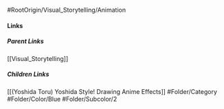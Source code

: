 #RootOrigin/Visual_Storytelling/Animation
#### Links
##### Parent Links
[[Visual_Storytelling]]
##### Children Links
[[(Yoshida Toru) Yoshida Style! Drawing Anime Effects]]
#Folder/Category
#Folder/Color/Blue
#Folder/Subcolor/2

